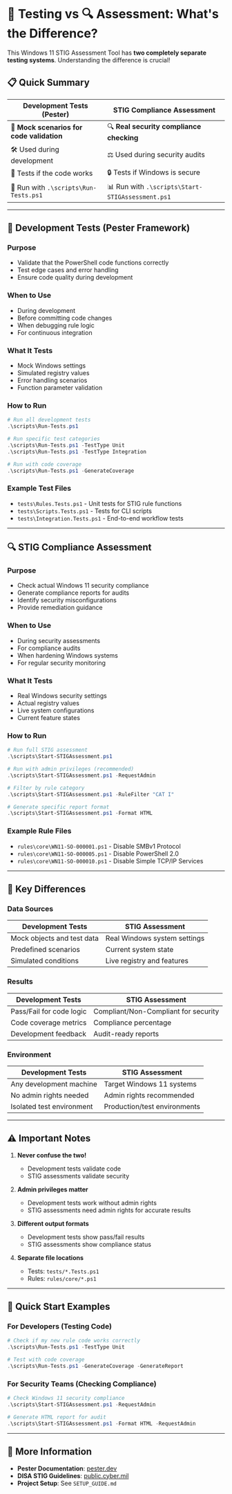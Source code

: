 # 🧪 Testing vs 🔍 Assessment: What's the Difference?

This Windows 11 STIG Assessment Tool has **two completely separate testing systems**. Understanding the difference is crucial!

## 📋 **Quick Summary**

| **Development Tests (Pester)** | **STIG Compliance Assessment** |
|---|---|
| 🧪 **Mock scenarios for code validation** | 🔍 **Real security compliance checking** |
| 🛠️ Used during development | ⚖️ Used during security audits |
| 📝 Tests if the code works | 🔒 Tests if Windows is secure |
| 🚀 Run with `.\scripts\Run-Tests.ps1` | 📊 Run with `.\scripts\Start-STIGAssessment.ps1` |

---

## 🧪 **Development Tests (Pester Framework)**

### **Purpose**
- Validate that the PowerShell code functions correctly
- Test edge cases and error handling
- Ensure code quality during development

### **When to Use**
- During development
- Before committing code changes  
- When debugging rule logic
- For continuous integration

### **What It Tests**
- Mock Windows settings
- Simulated registry values
- Error handling scenarios
- Function parameter validation

### **How to Run**
```powershell
# Run all development tests
.\scripts\Run-Tests.ps1

# Run specific test categories
.\scripts\Run-Tests.ps1 -TestType Unit
.\scripts\Run-Tests.ps1 -TestType Integration

# Run with code coverage
.\scripts\Run-Tests.ps1 -GenerateCoverage
```

### **Example Test Files**
- `tests\Rules.Tests.ps1` - Unit tests for STIG rule functions
- `tests\Scripts.Tests.ps1` - Tests for CLI scripts
- `tests\Integration.Tests.ps1` - End-to-end workflow tests

---

## 🔍 **STIG Compliance Assessment**

### **Purpose**
- Check actual Windows 11 security compliance
- Generate compliance reports for audits
- Identify security misconfigurations
- Provide remediation guidance

### **When to Use**
- During security assessments
- For compliance audits
- When hardening Windows systems
- For regular security monitoring

### **What It Tests**
- Real Windows security settings
- Actual registry values
- Live system configurations
- Current feature states

### **How to Run**
```powershell
# Run full STIG assessment
.\scripts\Start-STIGAssessment.ps1

# Run with admin privileges (recommended)
.\scripts\Start-STIGAssessment.ps1 -RequestAdmin

# Filter by rule category
.\scripts\Start-STIGAssessment.ps1 -RuleFilter "CAT I"

# Generate specific report format
.\scripts\Start-STIGAssessment.ps1 -Format HTML
```

### **Example Rule Files**
- `rules\core\WN11-SO-000001.ps1` - Disable SMBv1 Protocol
- `rules\core\WN11-SO-000005.ps1` - Disable PowerShell 2.0
- `rules\core\WN11-SO-000010.ps1` - Disable Simple TCP/IP Services

---

## 🎯 **Key Differences**

### **Data Sources**
| Development Tests | STIG Assessment |
|---|---|
| Mock objects and test data | Real Windows system settings |
| Predefined scenarios | Current system state |
| Simulated conditions | Live registry and features |

### **Results**
| Development Tests | STIG Assessment |
|---|---|
| Pass/Fail for code logic | Compliant/Non-Compliant for security |
| Code coverage metrics | Compliance percentage |
| Development feedback | Audit-ready reports |

### **Environment**
| Development Tests | STIG Assessment |
|---|---|
| Any development machine | Target Windows 11 systems |
| No admin rights needed | Admin rights recommended |
| Isolated test environment | Production/test environments |

---

## ⚠️ **Important Notes**

1. **Never confuse the two!**
   - Development tests validate code
   - STIG assessments validate security

2. **Admin privileges matter**
   - Development tests work without admin rights
   - STIG assessments need admin rights for accurate results

3. **Different output formats**
   - Development tests show pass/fail results
   - STIG assessments show compliance status

4. **Separate file locations**
   - Tests: `tests/*.Tests.ps1`
   - Rules: `rules/core/*.ps1`

---

## 🚀 **Quick Start Examples**

### **For Developers** (Testing Code)
```powershell
# Check if my new rule code works correctly
.\scripts\Run-Tests.ps1 -TestType Unit

# Test with code coverage
.\scripts\Run-Tests.ps1 -GenerateCoverage -GenerateReport
```

### **For Security Teams** (Checking Compliance)
```powershell
# Check Windows 11 security compliance
.\scripts\Start-STIGAssessment.ps1 -RequestAdmin

# Generate HTML report for audit
.\scripts\Start-STIGAssessment.ps1 -Format HTML -RequestAdmin
```

---

## 📖 **More Information**

- **Pester Documentation**: [pester.dev](https://pester.dev)
- **DISA STIG Guidelines**: [public.cyber.mil](https://public.cyber.mil)
- **Project Setup**: See `SETUP_GUIDE.md`
